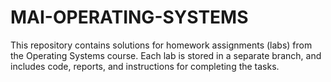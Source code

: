 # MAI-OPERATING-SYSTEMS

This repository contains solutions for homework assignments (labs) from the Operating Systems course. Each lab is stored in a separate branch, and includes code, reports, and instructions for completing the tasks.
